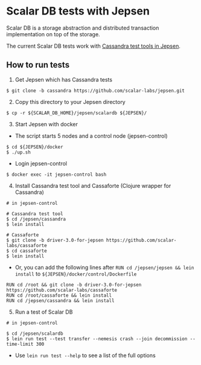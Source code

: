 # Scalar DB tests with Jepsen

Scalar DB is a storage abstraction and distributed transaction implementation on top of the storage.

The current Scalar DB tests work with [Cassandra test tools in Jepsen](https://github.com/scalar-labs/jepsen/tree/cassandra).

## How to run tests

1. Get Jepsen which has Cassandra tests

```
$ git clone -b cassandra https://github.com/scalar-labs/jepsen.git
```

2. Copy this directory to your Jepsen directory

```
$ cp -r ${SCALAR_DB_HOME}/jepsen/scalardb ${JEPSEN}/
```

3. Start Jepsen with docker
  - The script starts 5 nodes and a control node (jepsen-control)

```
$ cd ${JEPSEN}/docker
$ ./up.sh
```

  - Login jepsen-control

  ```
  $ docker exec -it jepsen-control bash
  ```

4. Install Cassandra test tool and Cassaforte (Clojure wrapper for Cassandra)

```
# in jepsen-control

# Cassandra test tool
$ cd /jepsen/cassandra
$ lein install

# Cassaforte
$ git clone -b driver-3.0-for-jepsen https://github.com/scalar-labs/cassaforte
$ cd cassaforte
$ lein install
```

- Or, you can add the following lines after `RUN cd /jepsen/jepsen && lein install` to `${JEPSEN}/docker/control/Dockerfile`

```
RUN cd /root && git clone -b driver-3.0-for-jepsen https://github.com/scalar-labs/cassaforte
RUN cd /root/cassaforte && lein install
RUN cd /jepsen/cassandra && lein install
```

5. Run a test of Scalar DB

```
# in jepsen-control

$ cd /jepsen/scalardb
$ lein run test --test transfer --nemesis crash --join decommission --time-limit 300
```

  - Use `lein run test --help` to see a list of the full options
